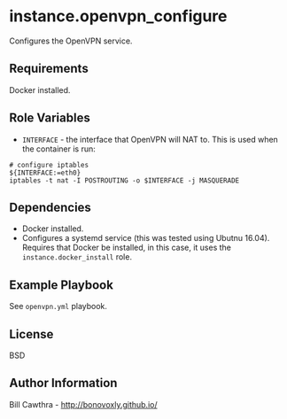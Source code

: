instance.openvpn_configure
=========

Configures the OpenVPN service.

Requirements
------------

Docker installed.

Role Variables
--------------

- `INTERFACE` - the interface that OpenVPN will NAT to.  This is used when the container is run:
```
# configure iptables
${INTERFACE:=eth0}
iptables -t nat -I POSTROUTING -o $INTERFACE -j MASQUERADE
```

Dependencies
------------

- Docker installed.
- Configures a systemd service (this was tested using Ubutnu 16.04). Requires that Docker be installed, in this case, it uses the `instance.docker_install` role.  

Example Playbook
----------------

See `openvpn.yml` playbook.

License
-------

BSD

Author Information
------------------

Bill Cawthra - http://bonovoxly.github.io/
